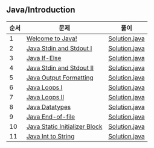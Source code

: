 ## Java/Introduction
|순서|문제|풀이|
|---|---|---|
|1|[Welcome to Java!](https://www.hackerrank.com/challenges/welcome-to-java/problem)|[Solution.java](https://github.com/kim-junghun/HackerRank-solutions/blob/master/Practice/Java/Introduction/Welcome%20to%20Java!/Solution.java)|
|2|[Java Stdin and Stdout I](https://www.hackerrank.com/challenges/java-stdin-and-stdout-1/problem)|[Solution.java](https://github.com/kim-junghun/HackerRank-solutions/blob/master/Practice/Java/Introduction/Java%20Stdin%20and%20Stdout%20I/Solution.java)|
|3|[Java If-Else](https://www.hackerrank.com/challenges/java-if-else/problem)|[Solution.java](https://github.com/kim-junghun/HackerRank-solutions/blob/master/Practice/Java/Introduction/Java%20If-Else/Solution.java)|
|4|[Java Stdin and Stdout II](https://www.hackerrank.com/challenges/java-stdin-stdout/problem)|[Solution.java](https://github.com/kim-junghun/HackerRank-solutions/blob/master/Practice/Java/Introduction/Java%20Stdin%20and%20Stdout%20II/Solution.java)|
|5|[Java Output Formatting](https://www.hackerrank.com/challenges/java-output-formatting/problem)|[Solution.java](https://github.com/kim-junghun/HackerRank-solutions/blob/master/Practice/Java/Introduction/Java%20Output%20Formatting/Solution.java)|
|6|[Java Loops I](https://www.hackerrank.com/challenges/java-loops-i/problem)|[Solution.java](https://github.com/kim-junghun/HackerRank-solutions/blob/master/Practice/Java/Introduction/Java%20Loops%20I/Solution.java)|
|7|[Java Loops II](https://www.hackerrank.com/challenges/java-loops/problem)|[Solution.java](https://github.com/kim-junghun/HackerRank-solutions/blob/master/Practice/Java/Introduction/Java%20Loops%20II/Solution.java)|
|8|[Java Datatypes](https://www.hackerrank.com/challenges/java-datatypes/problem)|[Solution.java](https://github.com/kim-junghun/HackerRank-solutions/blob/master/Practice/Java/Introduction/Java%20Datatypes/Solution.java)|
|9|[Java End-of-file](https://www.hackerrank.com/challenges/java-end-of-file/problem)|[Solution.java](https://github.com/kim-junghun/HackerRank-solutions/blob/master/Practice/Java/Introduction/Java%20End-of-file/Solution.java)|
|10|[Java Static Initializer Block](https://www.hackerrank.com/challenges/java-static-initializer-block/problem)|[Solution.java](https://github.com/kim-junghun/HackerRank-solutions/blob/master/Practice/Java/Introduction/Java%20Static%20Initializer%20Block/Solution.java)|
|11|[Java Int to String](https://www.hackerrank.com/challenges/java-int-to-string/problem)|[Solution.java](https://github.com/kim-junghun/HackerRank-solutions/blob/master/Practice/Java/Introduction/Java%20Int%20to%20String/Solution.java)|
